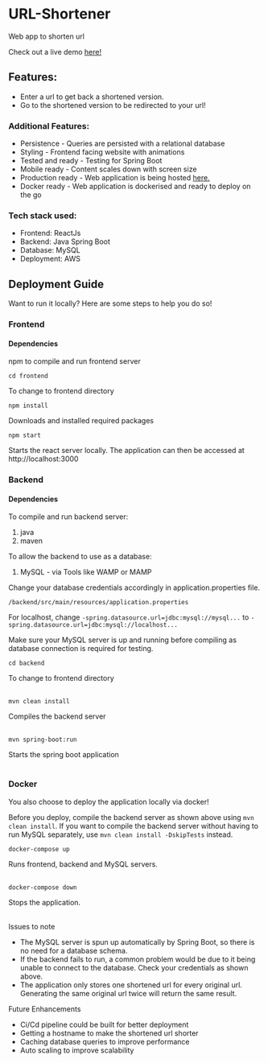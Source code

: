 # URL-Shortener
Web app to shorten url

Check out a live demo [here!](http://13.250.25.22:3000/)

## Features:
* Enter a url to get back a shortened version.
* Go to the shortened version to be redirected to your url!

### Additional Features:
* Persistence - Queries are persisted with a relational database
* Styling - Frontend facing website with animations 
* Tested and ready - Testing for Spring Boot
* Mobile ready - Content scales down with screen size
* Production ready - Web application is being hosted [here.](http://13.250.25.22:3000/)
* Docker ready - Web application is dockerised and ready to deploy on the go

### Tech stack used:
* Frontend: ReactJs
* Backend: Java Spring Boot
* Database: MySQL
* Deployment: AWS

## Deployment Guide
Want to run it locally? Here are some steps to help you do so!

### Frontend

#### Dependencies
npm to compile and run frontend server

```shell script
cd frontend 
```
To change to frontend directory


```shell script
npm install 
```
Downloads and installed required packages


```shell script
npm start 
```
Starts the react server locally.
The application can then be accessed at http://localhost:3000

### Backend

#### Dependencies
To compile and run backend server:
1. java
2. maven 

To allow the backend to use as a database:
1. MySQL - via Tools like WAMP or MAMP

Change your database credentials accordingly in application.properties file.

`/backend/src/main/resources/application.properties`

For localhost, change 
`-spring.datasource.url=jdbc:mysql://mysql...`
to
`-spring.datasource.url=jdbc:mysql://localhost...`

Make sure your MySQL server is up and running before compiling as database connection is required for testing.

```shell script
cd backend 
```
To change to frontend directory<br><br>

```shell script
mvn clean install
```
Compiles the backend server<br><br>

```shell script
mvn spring-boot:run
```
Starts the spring boot application<br><br>

### Docker
You also choose to deploy the application locally via docker!

Before you deploy, compile the backend server as shown above using `mvn clean install`.
If you want to compile the backend server without having to run MySQL separately, use `mvn clean install -DskipTests` instead.

```shell script
docker-compose up
```
Runs frontend, backend and MySQL servers.<br><br>

```shell script
docker-compose down
```
Stops the application.<br><br>

Issues to note
* The MySQL server is spun up automatically by Spring Boot, so there is no need for a database schema.
* If the backend fails to run, a common problem would be due to it being unable to connect to the database. Check your credentials as shown above.
* The application only stores one shortened url for every original url. Generating the same original url twice will return the same result.

Future Enhancements
* Ci/Cd pipeline could be built for better deployment
* Getting a hostname to make the shortened url shorter
* Caching database queries to improve performance
* Auto scaling to improve scalability